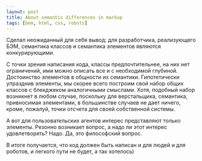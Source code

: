 ```yaml
---
layout: post
title: About semantic differences in markup
tags: [bem, html, css, robots]
---
```


Сделал неожиданный для себя вывод: для разработчика, реализующего БЭМ, семантика классов и семантика элементов являются конкурирующими.

С точки зрения написания кода, классы предпочтительнее, на них нет ограничений, ими можно описать все и с необходимой глубиной. Достоинство элементов в общности их семантики. Гипотетически упразднив элементы, мы скорее всего построим свой набор общих классов с блекджеком аналогичными смыслами. Хотя, подобный набор возникнет в любом случае, поскольку для верстальщика, семантика, привносимая элементами, в большинстве случаев не дает ничего, кроме, пожалуй, точки отсчета для своей собственной системы.

А вот для пользовательских агентов интерес представляют только элементы. Резонно возникает вопрос, а надо ли этот интерес удовлетворять? Надо. Да, это философский вопрос.

В итоге получается, что код должен быть написан и для людей и для роботов, и легкого пути не будет, а так хотелось)
